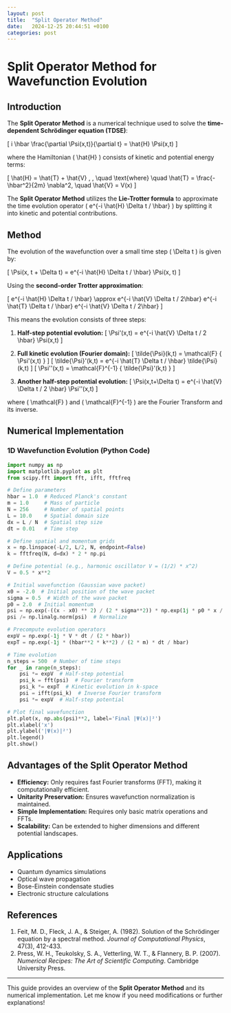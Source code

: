 ```yaml
---
layout: post
title:  "Split Operator Method"
date:   2024-12-25 20:44:51 +0100
categories: post
---
```

# Split Operator Method for Wavefunction Evolution

## Introduction
The **Split Operator Method** is a numerical technique used to solve the **time-dependent Schrödinger equation (TDSE)**:

\[
i \hbar \frac{\partial \Psi(x,t)}{\partial t} = \hat{H} \Psi(x,t)
\]

where the Hamiltonian \( \hat{H} \) consists of kinetic and potential energy terms:

\[
\hat{H} = \hat{T} + \hat{V} \, , \quad \text{where} \quad \hat{T} = \frac{-\hbar^2}{2m} \nabla^2, \quad \hat{V} = V(x)
\]

The **Split Operator Method** utilizes the **Lie-Trotter formula** to approximate the time evolution operator \( e^{-i \hat{H} \Delta t / \hbar} \) by splitting it into kinetic and potential contributions.

## Method
The evolution of the wavefunction over a small time step \( \Delta t \) is given by:

\[
\Psi(x, t + \Delta t) = e^{-i \hat{H} \Delta t / \hbar} \Psi(x, t)
\]

Using the **second-order Trotter approximation**:

\[
 e^{-i \hat{H} \Delta t / \hbar} \approx e^{-i \hat{V} \Delta t / 2\hbar} e^{-i \hat{T} \Delta t / \hbar} e^{-i \hat{V} \Delta t / 2\hbar}
\]

This means the evolution consists of three steps:

1. **Half-step potential evolution:**
   \[ \Psi'(x,t) = e^{-i \hat{V} \Delta t / 2 \hbar} \Psi(x,t) \]

2. **Full kinetic evolution (Fourier domain):**
   \[ \tilde{\Psi}(k,t) = \mathcal{F} \{ \Psi'(x,t) \} \]
   \[ \tilde{\Psi}'(k,t) = e^{-i \hat{T} \Delta t / \hbar} \tilde{\Psi}(k,t) \]
   \[ \Psi''(x,t) = \mathcal{F}^{-1} \{ \tilde{\Psi}'(k,t) \} \]

3. **Another half-step potential evolution:**
   \[ \Psi(x,t+\Delta t) = e^{-i \hat{V} \Delta t / 2 \hbar} \Psi''(x,t) \]

where \( \mathcal{F} \) and \( \mathcal{F}^{-1} \) are the Fourier Transform and its inverse.

## Numerical Implementation
### 1D Wavefunction Evolution (Python Code)

```python
import numpy as np
import matplotlib.pyplot as plt
from scipy.fft import fft, ifft, fftfreq

# Define parameters
hbar = 1.0  # Reduced Planck's constant
m = 1.0     # Mass of particle
N = 256     # Number of spatial points
L = 10.0    # Spatial domain size
dx = L / N  # Spatial step size
dt = 0.01   # Time step

# Define spatial and momentum grids
x = np.linspace(-L/2, L/2, N, endpoint=False)
k = fftfreq(N, d=dx) * 2 * np.pi

# Define potential (e.g., harmonic oscillator V = (1/2) * x^2)
V = 0.5 * x**2

# Initial wavefunction (Gaussian wave packet)
x0 = -2.0  # Initial position of the wave packet
sigma = 0.5  # Width of the wave packet
p0 = 2.0  # Initial momentum
psi = np.exp(-((x - x0) ** 2) / (2 * sigma**2)) * np.exp(1j * p0 * x / hbar)
psi /= np.linalg.norm(psi)  # Normalize

# Precompute evolution operators
expV = np.exp(-1j * V * dt / (2 * hbar))
expT = np.exp(-1j * (hbar**2 * k**2) / (2 * m) * dt / hbar)

# Time evolution
n_steps = 500  # Number of time steps
for _ in range(n_steps):
    psi *= expV  # Half-step potential
    psi_k = fft(psi)  # Fourier transform
    psi_k *= expT  # Kinetic evolution in k-space
    psi = ifft(psi_k)  # Inverse Fourier transform
    psi *= expV  # Half-step potential

# Plot final wavefunction
plt.plot(x, np.abs(psi)**2, label='Final |Ψ(x)|²')
plt.xlabel('x')
plt.ylabel('|Ψ(x)|²')
plt.legend()
plt.show()
```

## Advantages of the Split Operator Method
- **Efficiency:** Only requires fast Fourier transforms (FFT), making it computationally efficient.
- **Unitarity Preservation:** Ensures wavefunction normalization is maintained.
- **Simple Implementation:** Requires only basic matrix operations and FFTs.
- **Scalability:** Can be extended to higher dimensions and different potential landscapes.

## Applications
- Quantum dynamics simulations
- Optical wave propagation
- Bose-Einstein condensate studies
- Electronic structure calculations

## References
1. Feit, M. D., Fleck, J. A., & Steiger, A. (1982). Solution of the Schrödinger equation by a spectral method. *Journal of Computational Physics*, 47(3), 412-433.
2. Press, W. H., Teukolsky, S. A., Vetterling, W. T., & Flannery, B. P. (2007). *Numerical Recipes: The Art of Scientific Computing*. Cambridge University Press.

---

This guide provides an overview of the **Split Operator Method** and its numerical implementation. Let me know if you need modifications or further explanations!
